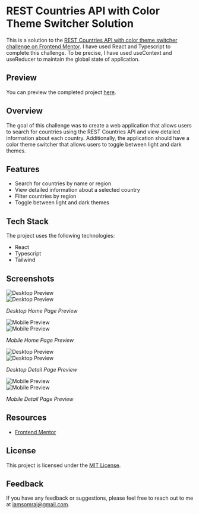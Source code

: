 # REST Countries API with Color Theme Switcher Solution

This is a solution to the [REST Countries API with color theme switcher challenge on Frontend Mentor](https://www.frontendmentor.io/challenges/rest-countries-api-with-color-theme-switcher-5cacc469fec04111f7b848ca). I have used React and Typescript to complete this challenge. To be precise, I have used useContext and useReducer to maintain the global state of application.

## Preview

You can preview the completed project [here](https://countries-app-frontend-mentor.vercel.app/).

## Overview

The goal of this challenge was to create a web application that allows users to search for countries using the REST Countries API and view detailed information about each country. Additionally, the application should have a color theme switcher that allows users to toggle between light and dark themes.

## Features

- Search for countries by name or region
- View detailed information about a selected country
- Filter countries by region
- Toggle between light and dark themes

## Tech Stack

The project uses the following technologies:

- React
- Typescript
- Tailwind

## Screenshots

<img src="./screenshots/desktop-light-home.png" alt="Desktop Preview">
<br />
<img src="./screenshots/desktop-dark-home.png" alt="Desktop Preview">
<p><em>Desktop Home Page Preview</em></p>

<img src="./screenshots/mobile-light-home.png" alt="Mobile Preview">
<br />
<img src="./screenshots/mobile-dark-home.png" alt="Mobile Preview">
<p><em>Mobile Home Page Preview</em></p>

<img src="./screenshots/desktop-light-detail.png" alt="Desktop Preview">
<br />
<img src="./screenshots/desktop-dark-detail.png" alt="Desktop Preview">
<p><em>Desktop Detail Page Preview</em></p>

<img src="./screenshots/mobile-light-detail.png" alt="Mobile Preview">
<br />
<img src="./screenshots/mobile-dark-detail.png" alt="Mobile Preview">
<p><em>Mobile Detail Page Preview</em></p>

## Resources

- [Frontend Mentor](https://www.frontendmentor.io/)

## License

This project is licensed under the [MIT License](https://choosealicense.com/licenses/mit/).

## Feedback

If you have any feedback or suggestions, please feel free to reach out to me at [iamsomraj@gmail.com](mailto:iamsomraj@gmail.com).

